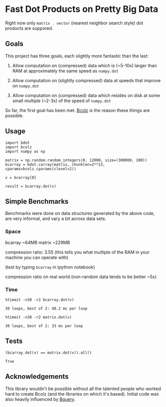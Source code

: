 # Fast Dot Products on Pretty Big Data

Right now only `matrix . vector` (nearest neighbor search style) dot products are suppored.

## Goals

This project has three goals, each slightly more fantastic than the last:

1. Allow computation on (compressed) data which is (~5-10x) larger than RAM at approximately the same speed as `numpy.dot`

2. Allow computation on (slightly compressed) data at speeds that improve on `numpy.dot`

3. Allow computation on (compressed) data which resides on disk at some small multiple (~2-3x) of the speed of `numpy.dot`


So far, the first goal has been met. [Bcolz](https://github.com/Blosc/bcolz/) is the reason these things are possible.


## Usage

```
import bdot
import bcolz
import numpy as np

matrix = np.random.random_integers(0, 12000, size=(300000, 100))
bcarray = bdot.carray(matrix, chunklen=2**13, cparams=bcolz.cparams(clevel=2))

v = bcarray[0]

result = bcarray.dot(v)
```

## Simple Benchmarks

Benchmarks were done on data structures generated by the above code, are very informal, and vary a bit across data sets.

### Space

bcarray ~64MB
matrix ~229MB

compression ratio: 3.55 (this tells you what multiple of the RAM in your machine you can operate with)

(test by typing `bcarray` in ipython notebook)

compression ratio on real world (non-random data tends to be better ~5x)

### Time
```
%timeit -n30 -r2 bcarray.dot(v)
```

`30 loops, best of 2: 48.2 ms per loop`

```
%timeit -n30 -r2 matrix.dot(v)
```

`30 loops, best of 2: 33 ms per loop`


## Tests

```
(bcarray.dot(v) == matrix.dot(v)).all()
```

`True`

## Acknowledgements

This library wouldn't be possible without all the talented people who worked hard to create Bcolz (and the libraries on which it's based). Initial code was also heavily influenced by [Bquery](https://github.com/visualfabriq/bquery).
